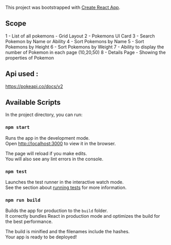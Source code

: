 This project was bootstrapped with [Create React App](https://github.com/facebook/create-react-app).


## Scope
  1 - List of all pokemons - Grid Layout
  2 - Pokemons UI Card
  3 - Search Pokemon by Name or Ability
  4 - Sort Pokemons by Name
  5 - Sort Pokemons by Height
  6 - Sort Pokemons by Weight
  7 - Ability to display the number of Pokemon in each page (10,20,50)
  8 - Details Page - Showing the properties of Pokemon
  
## Api used : 
 https://pokeapi.co/docs/v2

## Available Scripts

In the project directory, you can run:

### `npm start`

Runs the app in the development mode.<br>
Open [http://localhost:3000](http://localhost:3000) to view it in the browser.

The page will reload if you make edits.<br>
You will also see any lint errors in the console.

### `npm test`

Launches the test runner in the interactive watch mode.<br>
See the section about [running tests](https://facebook.github.io/create-react-app/docs/running-tests) for more information.

### `npm run build`

Builds the app for production to the `build` folder.<br>
It correctly bundles React in production mode and optimizes the build for the best performance.

The build is minified and the filenames include the hashes.<br>
Your app is ready to be deployed!

